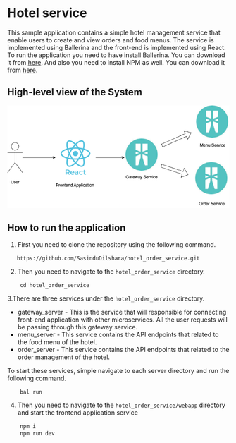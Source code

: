 # Hotel service

This sample application contains a simple hotel management service that enable users to create and view orders and food menus. The service is implemented using Ballerina and the front-end is implemented using React.
To run the application you need to have install Ballerina. You can download it from [here](https://ballerina.io/downloads/). And also you need to install NPM as well. You can download it from [here](https://www.npmjs.com/get-npm).

## High-level view of the System

![Architecture](highlevel_architecture.png)

## How to run the application

1. First you need to clone the repository using the following command.
```
   https://github.com/SasinduDilshara/hotel_order_service.git
```

2. Then you need to navigate to the `hotel_order_service` directory.

```
    cd hotel_order_service
```

3.There are three services under the `hotel_order_service` directory.

* gateway_server - This is the service that will responsible for connecting front-end application with other microservices.
All the user requests will be passing through this gateway service.
* menu_server - This service contains the API endpoints that related to the food menu of the hotel.
* order_server - This service contains the API endpoints that related to the order management of the hotel.

To start these services, simple navigate to each server directory and run the following command.
```
    bal run
```

4. Then you need to navigate to the `hotel_order_service/webapp` directory and start the frontend application service

```
    npm i
    npm run dev
```